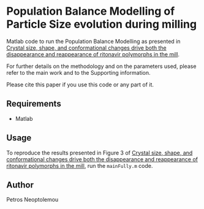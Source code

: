 # Population Balance Modelling of Particle Size evolution during milling

Matlab code to run the Population Balance Modelling as presented
in [Crystal size, shape, and conformational changes drive both the disappearance and reappearance of ritonavir polymorphs in the mill](https://www.pnas.org/doi/abs/10.1073/pnas.2319127121).

For further details on the methodology and on the parameters used, please refer to the main work and to the Supporting information.

Please cite this paper if you use this code or any part of it.

## Requirements

- Matlab

## Usage

To reproduce the results presented in Figure 3
of [Crystal size, shape, and conformational changes drive both the disappearance and reappearance of ritonavir polymorphs in the mill](https://www.pnas.org/doi/abs/10.1073/pnas.2319127121), 
run the ```mainFully.m``` code.

## Author

Petros Neoptolemou
